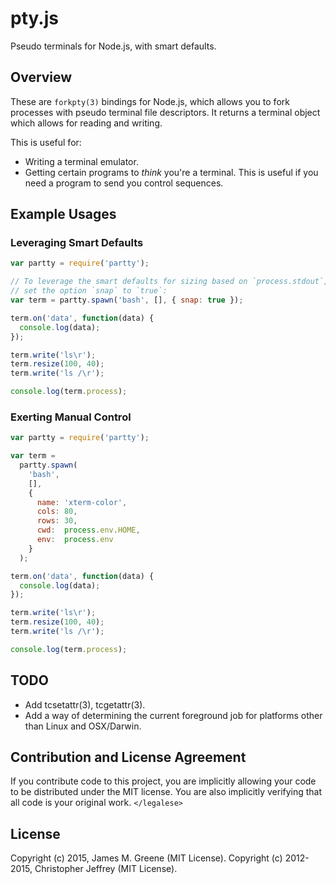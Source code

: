 # pty.js

Pseudo terminals for Node.js, with smart defaults.

## Overview

These are `forkpty(3)` bindings for Node.js, which allows you to fork processes with pseudo terminal file descriptors. It returns a terminal object which allows for reading and writing.

This is useful for:
 - Writing a terminal emulator.
 - Getting certain programs to _think_ you're a terminal. This is useful if you need a program to send you control sequences.


## Example Usages

### Leveraging Smart Defaults

```js
var partty = require('partty');

// To leverage the smart defaults for sizing based on `process.stdout`,
// set the option `snap` to `true`:
var term = partty.spawn('bash', [], { snap: true });

term.on('data', function(data) {
  console.log(data);
});

term.write('ls\r');
term.resize(100, 40);
term.write('ls /\r');

console.log(term.process);
```


### Exerting Manual Control

```js
var partty = require('partty');

var term =
  partty.spawn(
    'bash',
    [],
    {
      name: 'xterm-color',
      cols: 80,
      rows: 30,
      cwd:  process.env.HOME,
      env:  process.env
    }
  );

term.on('data', function(data) {
  console.log(data);
});

term.write('ls\r');
term.resize(100, 40);
term.write('ls /\r');

console.log(term.process);
```


## TODO

 - Add tcsetattr(3), tcgetattr(3).
 - Add a way of determining the current foreground job for platforms other than Linux and OSX/Darwin.


## Contribution and License Agreement

If you contribute code to this project, you are implicitly allowing your code
to be distributed under the MIT license. You are also implicitly verifying that
all code is your original work. `</legalese>`


## License

Copyright (c) 2015, James M. Greene (MIT License).
Copyright (c) 2012-2015, Christopher Jeffrey (MIT License).
